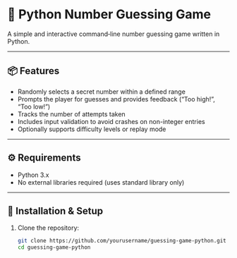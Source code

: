 # 🎯 Python Number Guessing Game

A simple and interactive command‑line number guessing game written in Python.

---

## 📦 Features

- Randomly selects a secret number within a defined range  
- Prompts the player for guesses and provides feedback (“Too high!”, “Too low!”)  
- Tracks the number of attempts taken  
- Includes input validation to avoid crashes on non-integer entries  
- Optionally supports difficulty levels or replay mode  

---

## ⚙️ Requirements

- Python 3.x  
- No external libraries required (uses standard library only)

---

## 🚀 Installation & Setup

1. Clone the repository:
   ```bash
   git clone https://github.com/yourusername/guessing-game-python.git
   cd guessing-game-python
